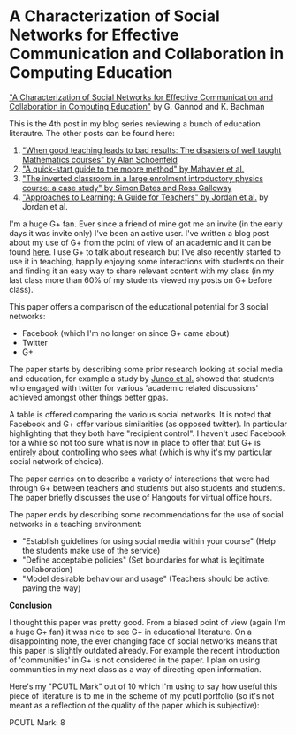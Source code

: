 # A Characterization of Social Networks for Effective Communication and Collaboration in Computing Education

["A Characterization of Social Networks for Effective Communication and Collaboration in Computing Education"](https://www.google.co.uk/url?sa=t&rct=j&q=&esrc=s&source=web&cd=2&cad=rja&ved=0CEEQFjAB&url=http%3A%2F%2Fwww.asee.org%2Fpublic%2Fconferences%2F8%2Fpapers%2F5365%2Fdownload&ei=LxUFUaqLCY3M0AXKnIDIDw&usg=AFQjCNEpUj4wzPUBUu_4TcXsRpWZBE_NFA&sig2=YZz_Omb1sKhDCiJRAq8lXQ&bvm=bv.41524429,d.d2k) by G. Gannod and K. Bachman

This is the 4th post in my blog series reviewing a bunch of education literautre. The other posts can be found here:

1. ["When good teaching leads to bad results: The disasters of well taught Mathematics courses" by Alan Schoenfeld](http://drvinceknight.blogspot.co.uk/2013/01/my-first-blog-series-review-of-some.html)
2. ["A quick-start guide to the moore method" by Mahavier et al.](http://drvinceknight.blogspot.co.uk/2013/01/a-review-on-paper-about-moore-method.html)
3. ["The inverted classroom in a large enrolment introductory physics course: a case study" by Simon Bates and Ross Galloway](http://drvinceknight.blogspot.co.uk/2013/01/a-review-of-paper-offering-evidence-for.html)
4. ["Approaches to Learning: A Guide for Teachers" by Jordan et al.]() by Jordan et al.

I'm a huge G+ fan. Ever since a friend of mine got me an invite (in the early days it was invite only) I've been an active user. I've written a blog post about my use of G+ from the point of view of an academic and it can be found [here](http://drvinceknight.blogspot.co.uk/2012/12/my-experience-of-g-as-academic.html). I use G+ to talk about research but I've also recently started to use it in teaching, happily enjoying some interactions with students on their and finding it an easy way to share relevant content with my class (in my last class more than 60% of my students viewed my posts on G+ before class).

This paper offers a comparison of the educational potential for 3 social networks:

- Facebook (which I'm no longer on since G+ came about)
- Twitter
- G+

The paper starts by describing some prior research looking at social media and education, for example a study by [Junco et al.](https://www.google.co.uk/url?sa=t&rct=j&q=&esrc=s&source=web&cd=1&cad=rja&ved=0CDQQFjAA&url=http%3A%2F%2Fblog.reyjunco.com%2Fpdf%2FJuncoHeibergerLokenTwitterEngagementGrades.pdf&ei=4xsFUbG0BKev0QXM4YDwDg&usg=AFQjCNFX74sNzhVjFOuUjuaHnFcYPj8E7g&sig2=ip67HDJtYy884ooV3gY30w&bvm=bv.41524429,d.d2k) showed that students who engaged with twitter for various 'academic related discussions' achieved amongst other things better gpas.

A table is offered comparing the various social networks. It is noted that Facebook and G+ offer various similarities (as opposed twitter). In particular highlighting that they both have "recipient control". I haven't used Facebook for a while so not too sure what is now in place to offer that but G+ is entirely about controlling who sees what (which is why it's my particular social network of choice).

The paper carries on to describe a variety of interactions that were had through G+ between teachers and students but also students and students. The paper briefly discusses the use of Hangouts for virtual office hours.

The paper ends by describing some recommendations for the use of social networks in a teaching environment:

- "Establish guidelines for using social media within your course" (Help the students make use of the service)
- "Define acceptable policies" (Set boundaries for what is legitimate collaboration)
- "Model desirable behaviour and usage" (Teachers should be active: paving the way)

**Conclusion**

I thought this paper was pretty good. From a biased point of view (again I'm a huge G+ fan) it was nice to see G+ in educational literature. On a disappointing note, the ever changing face of social networks means that this paper is slightly outdated already. For example the recent introduction of 'communities' in G+ is not considered in the paper. I plan on using communities in my next class as a way of directing open information.

Here's my "PCUTL Mark" out of 10 which I'm using to say how useful this piece of literature is to me in the scheme of my pcutl portfolio (so it's not meant as a reflection of the quality of the paper which is subjective):

PCUTL Mark: 8
